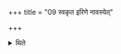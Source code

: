 +++
title = "09 स्वकृत इरिणे नावस्येत्"

+++

<details><summary>थिते</summary>

9. He should not stay in a place with naturally porous land.  

[^1]: For Sūtras 5-9 cf. Kāṭhaka-Agnyādheya-Brāhmaṇa.
</details>
